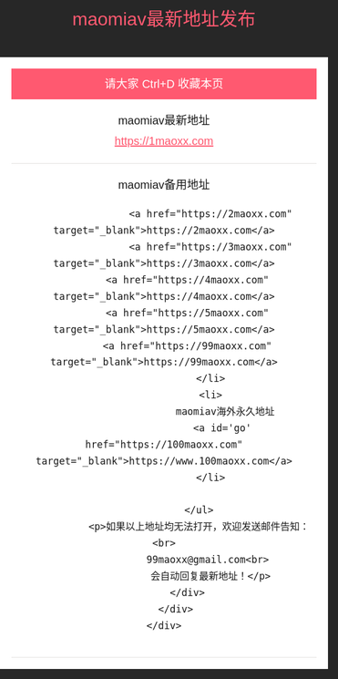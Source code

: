 <style> html, body { padding: 0; margin: 0; background: #272727; font: 400 16px/1.7 "Microsoft JhengHei", sans-serif; }
        div,ul,li,h1,p,h2{
            padding: 0;
            margin: 0;
        }
        ul,li{
            list-style: none;
        }
        .main{
            text-align: center;
        }
        .content{
            background: #fff;
            padding: 20px;
            display: inline-block;
        }
        .content-top{
            font-size: 20px;
        }
        .content-top h2{
            background: #ff5970;
            color: #fff;
            font-size: 20px;
            padding: 10px 0;
            font-weight: normal;
        }
        .content-top a{
            display: block;
            color: #ff5970;
            font-style: normal;
            display: block;
            margin: 2px 0;
	font-size: 20px;
        }
        .content-top li{
            padding: 20px 0;
            border-bottom: 1px solid #E2E0DE
        }
        .main h1{
            color: #ff5970;
            font-weight: normal;
            padding: 40px 0;
        }
    </style>
<body>
    <div class="main">
 <h1>maomiav最新地址发布</h1>
        <div class="content">
            <div class="content-top">
                <h2>请大家 Ctrl+D 收藏本页</h2>
                <ul>
                    <li>
                        maomiav最新地址
                        <a href="https://1maoxx.com" target="_blank">https://1maoxx.com</a>
                    </li>
                    <li>
                         maomiav备用地址
                        
                    <a href="https://2maoxx.com" target="_blank">https://2maoxx.com</a>
                    <a href="https://3maoxx.com" target="_blank">https://3maoxx.com</a>
		    <a href="https://4maoxx.com" target="_blank">https://4maoxx.com</a>
		    <a href="https://5maoxx.com" target="_blank">https://5maoxx.com</a>
		    <a href="https://99maoxx.com" target="_blank">https://99maoxx.com</a>
                    </li>
                    <li>
                         maomiav海外永久地址
                        <a id='go' href="https://100maoxx.com" target="_blank">https://www.100maoxx.com</a>
                    </li>

                </ul>
                <p>如果以上地址均无法打开，欢迎发送邮件告知： <br>
                   99maoxx@gmail.com<br>
                    会自动回复最新地址！</p>
            </div>
        </div>
    </div>
</body>
